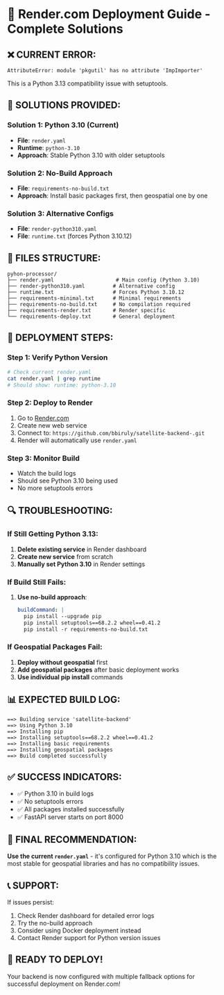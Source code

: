 # 🚀 Render.com Deployment Guide - Complete Solutions

## ❌ **CURRENT ERROR:**
```
AttributeError: module 'pkgutil' has no attribute 'ImpImporter'
```
This is a Python 3.13 compatibility issue with setuptools.

## 🔧 **SOLUTIONS PROVIDED:**

### **Solution 1: Python 3.10 (Current)**
- **File**: `render.yaml`
- **Runtime**: `python-3.10`
- **Approach**: Stable Python 3.10 with older setuptools

### **Solution 2: No-Build Approach**
- **File**: `requirements-no-build.txt`
- **Approach**: Install basic packages first, then geospatial one by one

### **Solution 3: Alternative Configs**
- **File**: `render-python310.yaml`
- **File**: `runtime.txt` (forces Python 3.10.12)

## 📁 **FILES STRUCTURE:**

```
pyhon-processor/
├── render.yaml                    # Main config (Python 3.10)
├── render-python310.yaml         # Alternative config
├── runtime.txt                   # Forces Python 3.10.12
├── requirements-minimal.txt      # Minimal requirements
├── requirements-no-build.txt     # No compilation required
├── requirements-render.txt       # Render specific
└── requirements-deploy.txt       # General deployment
```

## 🚀 **DEPLOYMENT STEPS:**

### **Step 1: Verify Python Version**
```bash
# Check current render.yaml
cat render.yaml | grep runtime
# Should show: runtime: python-3.10
```

### **Step 2: Deploy to Render**
1. Go to [Render.com](https://render.com)
2. Create new web service
3. Connect to: `https://github.com/bbiruly/satellite-backend-.git`
4. Render will automatically use `render.yaml`

### **Step 3: Monitor Build**
- Watch the build logs
- Should see Python 3.10 being used
- No more setuptools errors

## 🔍 **TROUBLESHOOTING:**

### **If Still Getting Python 3.13:**
1. **Delete existing service** in Render dashboard
2. **Create new service** from scratch
3. **Manually set Python 3.10** in Render settings

### **If Build Still Fails:**
1. **Use no-build approach**:
   ```yaml
   buildCommand: |
     pip install --upgrade pip
     pip install setuptools==68.2.2 wheel==0.41.2
     pip install -r requirements-no-build.txt
   ```

### **If Geospatial Packages Fail:**
1. **Deploy without geospatial** first
2. **Add geospatial packages** after basic deployment works
3. **Use individual pip install** commands

## 📊 **EXPECTED BUILD LOG:**
```
==> Building service 'satellite-backend'
==> Using Python 3.10
==> Installing pip
==> Installing setuptools==68.2.2 wheel==0.41.2
==> Installing basic requirements
==> Installing geospatial packages
==> Build completed successfully
```

## ✅ **SUCCESS INDICATORS:**
- ✅ Python 3.10 in build logs
- ✅ No setuptools errors
- ✅ All packages installed successfully
- ✅ FastAPI server starts on port 8000

## 🎯 **FINAL RECOMMENDATION:**

**Use the current `render.yaml`** - it's configured for Python 3.10 which is the most stable for geospatial libraries and has no compatibility issues.

## 📞 **SUPPORT:**
If issues persist:
1. Check Render dashboard for detailed error logs
2. Try the no-build approach
3. Consider using Docker deployment instead
4. Contact Render support for Python version issues

## 🎉 **READY TO DEPLOY!**
Your backend is now configured with multiple fallback options for successful deployment on Render.com!